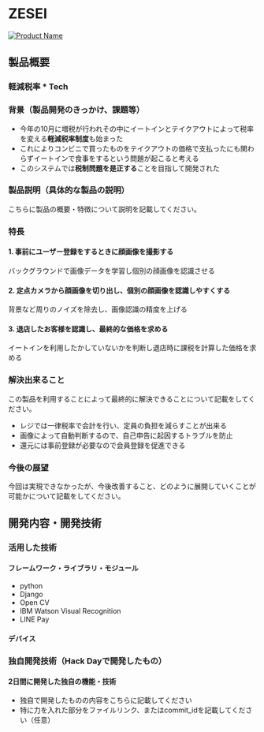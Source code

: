 # ZESEI

[![Product Name](image.png)](https://www.youtube.com/watch?v=G5rULR53uMk)

## 製品概要
### 軽減税率 * Tech

### 背景（製品開発のきっかけ、課題等）
- 今年の10月に増税が行われその中にイートインとテイクアウトによって税率を変える**軽減税率制度**も始まった
- これによりコンビニで買ったものをテイクアウトの価格で支払ったにも関わらずイートインで食事をするという問題が起こると考える
- このシステムでは**税制問題を是正する**ことを目指して開発された

### 製品説明（具体的な製品の説明）
こちらに製品の概要・特徴について説明を記載してください。

### 特長

#### 1. 事前にユーザー登録をするときに顔画像を撮影する
バックグラウンドで画像データを学習し個別の顔画像を認識させる

#### 2. 定点カメラから顔画像を切り出し、個別の顔画像を認識しやすくする
背景など周りのノイズを除去し、画像認識の精度を上げる

#### 3. 退店したお客様を認識し、最終的な価格を求める
イートインを利用したかしていないかを判断し退店時に課税を計算した価格を求める

### 解決出来ること
この製品を利用することによって最終的に解決できることについて記載をしてください。
- レジでは一律税率で会計を行い、定員の負担を減らすことが出来る
- 画像によって自動判断するので、自己申告に起因するトラブルを防止
- 還元には事前登録が必要なので会員登録を促進できる

### 今後の展望
今回は実現できなかったが、今後改善すること、どのように展開していくことが可能かについて記載をしてください。


## 開発内容・開発技術
### 活用した技術

#### フレームワーク・ライブラリ・モジュール
- python
- Django
- Open CV
- IBM Watson Visual Recognition
- LINE Pay

#### デバイス



### 独自開発技術（Hack Dayで開発したもの）
#### 2日間に開発した独自の機能・技術
* 独自で開発したものの内容をこちらに記載してください
* 特に力を入れた部分をファイルリンク、またはcommit_idを記載してください（任意）
